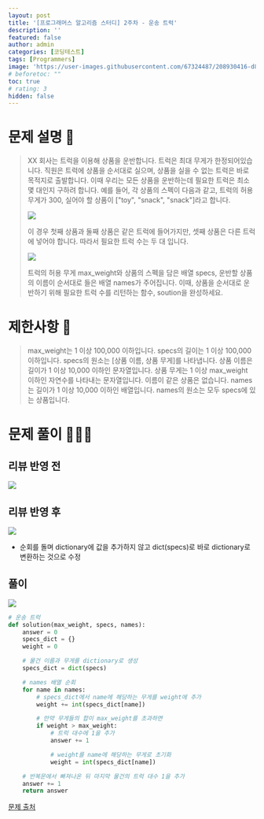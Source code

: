 ```yaml
---
layout: post
title: '[프로그래머스 알고리즘 스터디] 2주차 - 운송 트럭'
description: ''
featured: false
author: admin
categories: [코딩테스트]
tags: [Programmers]
image: 'https://user-images.githubusercontent.com/67324487/208930416-d814312b-2f13-45c6-a534-5e92917a1329.png'
# beforetoc: ""
toc: true
# rating: 3
hidden: false
---
```


# 문제 설명 📑
> XX 회사는 트럭을 이용해 상품을 운반합니다. 트럭은 최대 무게가 한정되어있습니다. 직원은 트럭에 상품을 순서대로 실으며, 상품을 실을 수 없는 트럭은 바로 목적지로 출발합니다. 이때 우리는 모든 상품을 운반하는데 필요한 트럭은 최소 몇 대인지 구하려 합니다.
> 예를 들어, 각 상품의 스펙이 다음과 같고, 트럭의 허용 무게가 300, 실어야 할 상품이 ["toy", "snack", "snack"]라고 합니다.
>
> ![](https://velog.velcdn.com/images/carmine/post/624fb9ee-da2e-471c-83da-6d8677b5e23c/image.png)
>
> 이 경우 첫째 상품과 둘째 상품은 같은 트럭에 들어가지만, 셋째 상품은 다른 트럭에 넣어야 합니다. 따라서 필요한 트럭 수는 두 대 입니다.
>
> ![](https://velog.velcdn.com/images/carmine/post/49f0ca26-388d-4eff-91cf-51328e0041a4/image.png)
>
> 트럭의 허용 무게 max_weight와 상품의 스펙을 담은 배열 specs, 운반할 상품의 이름이 순서대로 들은 배열 names가 주어집니다. 이때, 상품을 순서대로 운반하기 위해 필요한 트럭 수를 리턴하는 함수, soution을 완성하세요.

# 제한사항 🚫

> max_weight는 1 이상 100,000 이하입니다.
> specs의 길이는 1 이상 100,000 이하입니다.
> specs의 원소는 [상품 이름, 상품 무게]를 나타냅니다.
> 상품 이름은 길이가 1 이상 10,000 이하인 문자열입니다.
> 상품 무게는 1 이상 max_weight 이하인 자연수를 나타내는 문자열입니다.
> 이름이 같은 상품은 없습니다.
> names는 길이가 1 이상 10,000 이하인 배열입니다.
> names의 원소는 모두 specs에 있는 상품입니다.

# 문제 풀이 👩🏻‍💻

## 리뷰 반영 전

![](https://velog.velcdn.com/images/carmine/post/1496160d-076d-461a-9bd9-8e93d8c59450/image.png)

## 리뷰 반영 후

![](https://velog.velcdn.com/images/carmine/post/b495787d-9c8e-4a4f-bb0f-7e9765c28ba1/image.png)

- 순회를 돌며 dictionary에 값을 추가하지 않고 dict(specs)로 바로 dictionary로 변환하는 것으로 수정

## 풀이

![](https://velog.velcdn.com/images/carmine/post/77718771-1e80-4466-8a7a-d8b35949c812/image.png)

```python
# 운송 트럭
def solution(max_weight, specs, names):
    answer = 0
    specs_dict = {}
    weight = 0

    # 물건 이름과 무게를 dictionary로 생성
    specs_dict = dict(specs)

    # names 배열 순회
    for name in names:
        # specs_dict에서 name에 해당하는 무게를 weight에 추가
        weight += int(specs_dict[name])

        # 만약 무게들의 합이 max_weight를 초과하면
        if weight > max_weight:
            # 트럭 대수에 1을 추가
            answer += 1

            # weight를 name에 해당하는 무게로 초기화
            weight = int(specs_dict[name])

    # 반복문에서 빠져나온 뒤 마지막 물건의 트럭 대수 1을 추가
    answer += 1
    return answer
```

[문제 출처](https://programmers.co.kr/learn/challenges)

